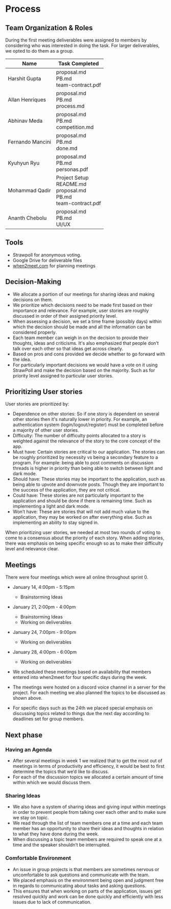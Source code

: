 # Process

## Team Organization & Roles
During the first meeting deliverables were assigned to members by considering who was interested in doing the task.
For larger deliverables, we opted to do them as a group.

| Name             | Task Completed                                                                       |
|------------------|--------------------------------------------------------------------------------------|
| Harshit Gupta    | proposal.md <br/> PB.md <br/>  team-contract.pdf                                     |
| Allan Henriques  | proposal.md <br/> PB.md <br/> process.md                                             |
| Abhinav Meda     | proposal.md <br/> PB.md <br/> competition.md                                         |
| Fernando Mancini | proposal.md <br/> PB.md <br/>  done.md                                               |
| Kyuhyun Ryu      | proposal.md <br/> PB.md <br/> personas.pdf                                           |
| Mohammad Qadir   | Project Setup <br/> README.md <br/> proposal.md <br/> PB.md <br/>  team-contract.pdf |
| Ananth Chebolu   | proposal.md <br/> PB.md <br/> UI/UX                                                  |

## Tools

* Strawpoll for anonymous voting.
* Google Drive for deliverable files
* [when2meet.com](https://www.when2meet.com/) for planning meetings

## Decision-Making
* We allocate a portion of our meetings for sharing ideas and making decisions on them.
* We prioritize which decisions need to be made first based on their importance and relevance. For example, user stories are roughly discussed in order of their assigned priority level.
* When assessing a decision, we set a time frame (possibly days) within which the decision should be made and all the information can be considered properly.
* Each team member can weigh in on the decision to provide their thoughts, ideas and criticisms. It's also emphasized that people don’t talk over each other so that ideas get across clearly.
* Based on pros and cons provided we decide whether to go forward with the idea.
* For particularly important decisions we would have a vote on it using StrawPoll and make the decision based on the majority. Such as for priority level assigned to particular user stories.

## Prioritizing User stories
User stories are prioritized by:
* Dependence on other stories: So if one story is dependent on several other stories then it's naturally lower in priority. For example, an authentication system (login/logout/register) must be completed before a majority of other user stories.
* Difficulty: The number of difficulty points allocated to a story is weighted against the relevance of the story to the core concept of the app.
* Must have: Certain stories are critical to our application. The stories can be roughly prioritized by necessity vs being a secondary feature to a program. For example: being able to post comments on discussion threads is higher in priority than being able to switch between light and dark mode.
* Should have: These stories may be important to the application, such as being able to upvote and downvote posts. Though they are important to the success of the application, they are not critical.
* Could have: These stories are not particularly important to the application and should be done if there is remaining time. Such as implementing a light and dark mode.
* Won’t have: These are stories that will not add much value to the application, they may be worked on after everything else. Such as implementing an ability to stay signed in.

When prioritizing user stories, we needed at most two rounds of voting to come to a consensus about the priority of each
story. When adding stories, there was emphasis on being specific enough so as to make their difficulty level and relevance clear.

## Meetings

There were four meetings which were all online throughout sprint 0.
* January 14, 4:00pm - 5:15pm
    * Brainstorming Ideas
* January 21, 2:00pm - 4:00pm
    * Brainstorming Ideas
    * Working on deliverables
* January 24, 7:00pm - 9:00pm
    * Working on deliverables
* January 28, 4:00pm - 6:00pm
    * Working on deliverables

* We scheduled these meetings based on availability that members entered into when2meet for four specific days during the week.
* The meetings were hosted on a discord voice channel in a server for the project. For each meeting we also planned the topics to be discussed as shown above.
* For specific days such as the 24th we placed special emphasis on discussing topics related to things due the next day according to deadlines set for group members.

## Next phase
### Having an Agenda
* After several meetings in week 1 we realized that to get the most out of meetings in terms of productivity and efficiency, it would be best to first determine the topics that we’d like to discuss.
* For each of the discussion topics we allocated a certain amount of time within which we would discuss them.

### Sharing Ideas
* We also have a system of sharing ideas and giving input within meetings in order to prevent people from talking over each other and to make sure we stay on topic.
* We read through the list of team members one at a time and each team member has an opportunity to share their ideas and thoughts in relation to what they have done during the week.
* When discussing a topic team members are required to speak one at a time and the speaker shouldn’t be interrupted.

### Comfortable Environment
* An issue in group projects is that members are sometimes nervous or uncomfortable to ask questions and communicate with the team.
* We placed emphasis on the environment being open and judgment free in regards to communicating about tasks and asking questions.
* This ensures that when working on parts of the application, issues get resolved quickly and work can be done quickly and efficiently with less issues due to lack of communication.
